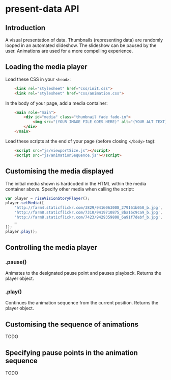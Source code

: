 present-data API
================

## Introduction

A visual presentation of data. Thumbnails (representing data) are randomly looped in an automated slideshow. The slideshow can be paused by the user. Animations are used for a more compelling experience.

## Loading the media player

Load these CSS in your `<head>`:

```html
    <link rel="stylesheet" href="css/init.css">
    <link rel="stylesheet" href="css/animation.css">
```

In the body of your page, add a media container:

```html
    <main role="main">
        <div id="media" class="thumbnail fade fade-in">
            <img src="(YOUR IMAGE FILE GOES HERE)" alt="(YOUR ALT TEXT)">
        </div>
    </main>
```

Load these scripts at the end of your page (before closing `</body>` tag):

```html
    <script src="js/viewportSize.js"></script>
    <script src="js/animationSequence.js"></script>
```

## Customising the media displayed

The initial media shown is hardcoded in the HTML within the media container above. Specify other media when calling the script:

```javascript
var player = riseVisionStoryPlayer();
player.setMedia([
    'http://farm4.staticflickr.com/3829/9416063008_279161b050_b.jpg',
    'http://farm8.staticflickr.com/7310/9419710875_8ba16c9ca9_b.jpg',
    'http://farm8.staticflickr.com/7423/9429359808_6a91f7debf_b.jpg',
    …
]);
player.play();
```

## Controlling the media player

### .pause()

Animates to the designated pause point and pauses playback.
Returns the player object.

### .play()

Continues the animation sequence from the current position.
Returns the player object.

## Customising the sequence of animations

TODO

## Specifying pause points in the animation sequence

TODO
